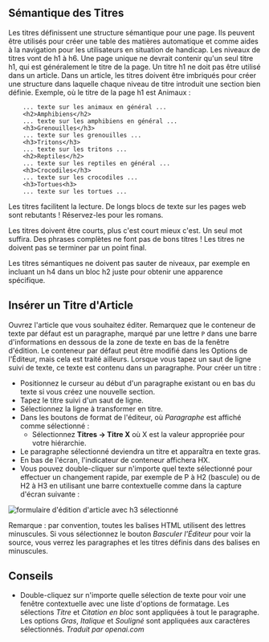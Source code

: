 <!-- Filename: J4.x:Article_Headings / Display title: Article : Modifier - Titres   -->

## Sémantique des Titres

Les titres définissent une structure sémantique pour une page. Ils peuvent être utilisés pour créer une table des matières automatique et comme aides à la navigation pour les utilisateurs en situation de handicap. Les niveaux de titres vont de h1 à h6. Une page unique ne devrait contenir qu'un seul titre h1, qui est généralement le titre de la page. Un titre h1 ne doit pas être utilisé dans un article. Dans un article, les titres doivent être imbriqués pour créer une structure dans laquelle chaque niveau de titre introduit une section bien définie. Exemple, où le titre de la page h1 est Animaux :

```
    ... texte sur les animaux en général ...
    <h2>Amphibiens</h2>
    ... texte sur les amphibiens en général ...
    <h3>Grenouilles</h3>
    ... texte sur les grenouilles ...
    <h3>Tritons</h3>
    ... texte sur les tritons ...
    <h2>Reptiles</h2>
    ... texte sur les reptiles en général ...
    <h3>Crocodiles</h3>
    ... texte sur les crocodiles ...
    <h3>Tortues<h3>
    ... texte sur les tortues ...
```

Les titres facilitent la lecture. De longs blocs de texte sur les pages web sont rebutants ! Réservez-les pour les romans.

Les titres doivent être courts, plus c'est court mieux c'est. Un seul mot suffira. Des phrases complètes ne font pas de bons titres ! Les titres ne doivent pas se terminer par un point final.

Les titres sémantiques ne doivent pas sauter de niveaux, par exemple en incluant un h4 dans un bloc h2 juste pour obtenir une apparence spécifique.

## Insérer un Titre d'Article

Ouvrez l'article que vous souhaitez éditer. Remarquez que le conteneur de texte par défaut est un paragraphe, marqué par une lettre `P` dans une barre d'informations en dessous de la zone de texte en bas de la fenêtre d'édition. Le conteneur par défaut peut être modifié dans les Options de l'Éditeur, mais cela est traité ailleurs. Lorsque vous tapez un saut de ligne suivi de texte, ce texte est contenu dans un paragraphe. Pour créer un titre :

- Positionnez le curseur au début d'un paragraphe existant ou en bas du texte si vous créez une nouvelle section.
- Tapez le titre suivi d'un saut de ligne.
- Sélectionnez la ligne à transformer en titre.
- Dans les boutons de format de l'éditeur, où *Paragraphe* est affiché comme sélectionné :
  - Sélectionnez **Titres → Titre X** où X est la valeur appropriée pour votre hiérarchie.
- Le paragraphe sélectionné deviendra un titre et apparaîtra en texte gras.
- En bas de l'écran, l'indicateur de conteneur affichera HX.
- Vous pouvez double-cliquer sur n'importe quel texte sélectionné pour effectuer un changement rapide, par exemple de P à H2 (bascule) ou de H2 à H3 en utilisant une barre contextuelle comme dans la capture d'écran suivante :

![formulaire d'édition d'article avec h3 sélectionné](../../../en/images/articles/articles-edit-headings.png)

Remarque : par convention, toutes les balises HTML utilisent des lettres minuscules. Si vous sélectionnez le bouton *Basculer l'Éditeur* pour voir la source, vous verrez les paragraphes et les titres définis dans des balises en minuscules.

## Conseils

- Double-cliquez sur n'importe quelle sélection de texte pour voir une fenêtre contextuelle avec une liste d'options de formatage. Les sélections *Titre* et *Citation en bloc* sont appliquées à tout le paragraphe. Les options *Gras*, *Italique* et *Souligné* sont appliquées aux caractères sélectionnés.
*Traduit par openai.com*

